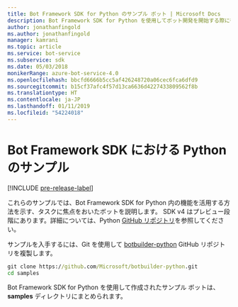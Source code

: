 ```yaml
---
title: Bot Framework SDK for Python のサンプル ボット | Microsoft Docs
description: Bot Framework SDK for Python を使用してボット開発を開始する際に役立つサンプル ボットについて説明します。
author: jonathanfingold
ms.author: jonathanfingold
manager: kamrani
ms.topic: article
ms.service: bot-service
ms.subservice: sdk
ms.date: 05/03/2018
monikerRange: azure-bot-service-4.0
ms.openlocfilehash: bbcfd6666b5cc5af426248720a06cec6fca6dfd9
ms.sourcegitcommit: b15cf37afc4f57d13ca6636d4227433809562f8b
ms.translationtype: HT
ms.contentlocale: ja-JP
ms.lasthandoff: 01/11/2019
ms.locfileid: "54224018"
---
```

# <a name="python-samples-for-bot-framework-sdk"></a>Bot Framework SDK における Python のサンプル
[!INCLUDE [pre-release-label](../includes/pre-release-label.md)]

これらのサンプルでは、Bot Framework SDK for Python 内の機能を活用する方法を示す、タスクに焦点をおいたボットを説明します。 SDK v4 はプレビュー段階にあります。詳細については、Python [GitHub リポジトリ](https://github.com/Microsoft/botbuilder-python)を参照してください。 

サンプルを入手するには、Git を使用して [botbuilder-python](https://github.com/Microsoft/botbuilder-python) GitHub リポジトリを複製します。

```cmd
git clone https://github.com/Microsoft/botbuilder-python.git
cd samples
```
Bot Framework SDK for Python を使用して作成されたサンプル ボットは、**samples** ディレクトリにまとめられます。
